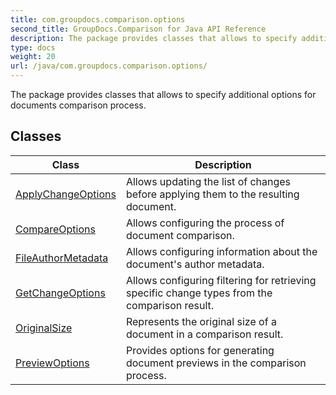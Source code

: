 ```yaml
---
title: com.groupdocs.comparison.options
second_title: GroupDocs.Comparison for Java API Reference
description: The package provides classes that allows to specify additional options for documents comparison process.
type: docs
weight: 20
url: /java/com.groupdocs.comparison.options/
---
```


The package provides classes that allows to specify additional options for documents comparison process.


## Classes

| Class | Description |
| --- | --- |
| [ApplyChangeOptions](../com.groupdocs.comparison.options/applychangeoptions) | Allows updating the list of changes before applying them to the resulting document. |
| [CompareOptions](../com.groupdocs.comparison.options/compareoptions) | Allows configuring the process of document comparison. |
| [FileAuthorMetadata](../com.groupdocs.comparison.options/fileauthormetadata) | Allows configuring information about the document's author metadata. |
| [GetChangeOptions](../com.groupdocs.comparison.options/getchangeoptions) | Allows configuring filtering for retrieving specific change types from the comparison result. |
| [OriginalSize](../com.groupdocs.comparison.options/originalsize) | Represents the original size of a document in a comparison result. |
| [PreviewOptions](../com.groupdocs.comparison.options/previewoptions) | Provides options for generating document previews in the comparison process. |
